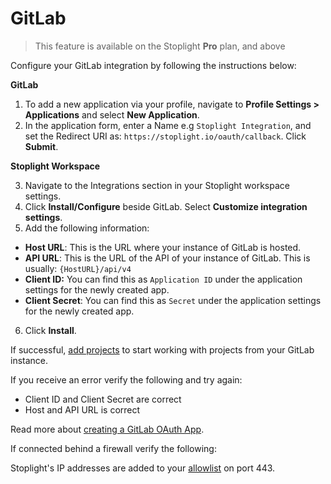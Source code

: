 # GitLab

> This feature is available on the Stoplight **Pro** plan, and above

Configure your GitLab integration by following the instructions below:

**GitLab**

1. To add a new application via your profile, navigate to **Profile Settings > Applications** and select **New Application**.
2. In the application form, enter a Name e.g `Stoplight Integration`, and set the Redirect URI as: `https://stoplight.io/oauth/callback`. Click **Submit**.

**Stoplight Workspace**

3. Navigate to the Integrations section in your Stoplight workspace settings. 
4. Click **Install/Configure** beside GitLab. Select **Customize integration settings**. 
5. Add the following information:
 - **Host URL**: This is the URL where your instance of GitLab is hosted.
 - **API URL**: This is the URL of the API of your instance of GitLab. This is usually: `{HostURL}/api/v4`
 - **Client ID:** You can find this as `Application ID` under the application settings for the newly created app. 
 - **Client Secret**: You can find this as `Secret` under the application settings for the newly created app. 
6. Click **Install**. 

If successful, [add projects](../b.adding-projects.md) to start working with projects from your GitLab instance.

If you receive an error verify the following and try again:

- Client ID and Client Secret are correct
- Host and API URL is correct

Read more about [creating a GitLab OAuth App](https://docs.gitlab.com/ee/integration/oauth_provider.html#adding-an-application-through-the-profile).

If connected behind a firewall verify the following:

Stoplight's IP addresses are added to your [allowlist](../h.allowlisting-ips.md) on port 443. 
